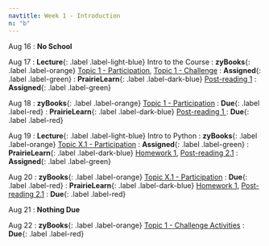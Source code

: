 ```yaml
---
navtitle: Week 1 - Introduction
n: "b"
---
```


Aug 16
: **No School**

Aug 17
: **Lecture**{: .label .label-light-blue} Intro to the Course
: **zyBooks**{: .label .label-orange} [Topic 1 - Participation](#), [Topic 1 - Challenge](#)
    : **Assigned**{: .label .label-green}
: **PrairieLearn**{: .label .label-dark-blue} [Post-reading 1](#)
    : **Assigned**{: .label .label-green}


Aug 18
: **zyBooks**{: .label .label-orange} [Topic 1 - Participation](#)
    : **Due**{: .label .label-red}
: **PrairieLearn**{: .label .label-dark-blue} [Post-reading 1 ](#)
    : **Due**{: .label .label-red}


Aug 19
: **Lecture**{: .label .label-light-blue} Intro to Python
: **zyBooks**{: .label .label-orange} [Topic X.1 - Participation](#)
    : **Assigned**{: .label .label-green}
: **PrairieLearn**{: .label .label-dark-blue} [Homework 1](#), [Post-reading 2.1](#)
    : **Assigned**{: .label .label-green}

Aug 20
: **zyBooks**{: .label .label-orange} [Topic X.1 - Participation](#)
    : **Due**{: .label .label-red}
: **PrairieLearn**{: .label .label-dark-blue} [Homework 1](#), [Post-reading 2.1](#)
    : **Due**{: .label .label-red}

Aug 21
: **Nothing Due**

Aug 22
: **zyBooks**{: .label .label-orange} [Topic 1 - Challenge Activities](#)
    : **Due**{: .label .label-red}

